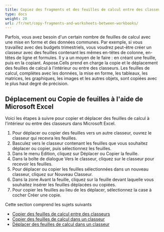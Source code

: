 ```yaml
---
title: Copiez des fragments et des feuilles de calcul entre des classeurs
type: docs
weight: 20
url: /fr/net/copy-fragments-and-worksheets-between-workbooks/
---
```


Parfois, vous avez besoin d'un certain nombre de feuilles de calcul avec une mise en forme et des données communes. Par exemple, si vous travaillez avec des budgets trimestriels, vous voudrez peut-être créer un classeur avec des feuilles contenant les mêmes en-têtes de colonne, en-têtes de ligne et formules. Il y a un moyen de le faire : en créant une feuille, puis en la copiant.
Aspose.Cells prend en charge la copie et le déplacement des feuilles de calcul à l'intérieur ou entre des classeurs. Les feuilles de calcul, complètes avec les données, la mise en forme, les tableaux, les matrices, les graphiques, les images et les autres objets, sont copiées avec le plus haut degré de précision.
## **Déplacement ou Copie de feuilles à l'aide de Microsoft Excel**
Voici les étapes à suivre pour copier et déplacer des feuilles de calcul à l'intérieur ou entre des classeurs dans Microsoft Excel.

1. Pour déplacer ou copier des feuilles vers un autre classeur, ouvrez le classeur qui recevra les feuilles.
1. Basculez vers le classeur contenant les feuilles que vous souhaitez déplacer ou copier, puis sélectionnez les feuilles.
1. Dans le menu Edition, cliquez sur Déplacer ou Copier la feuille.
1. Dans la boîte de dialogue Vers le classeur, cliquez sur le classeur pour recevoir les feuilles.
1. Pour déplacer ou copier les feuilles sélectionnées dans un nouveau classeur, cliquez sur Nouveau Classeur.
1. Dans la zone Avant la feuille, cliquez sur la feuille devant laquelle vous souhaitez insérer les feuilles déplacées ou copiées.
1. Pour copier les feuilles au lieu de les déplacer, sélectionnez la case à cocher Créer une copie.

Cette section comprend les sujets suivants

- [Copier des feuilles de calcul entre des classeurs](/cells/fr/net/copy-worksheets-between-workbooks/)
- [Copier des feuilles de calcul dans un classeur](/cells/fr/net/copy-worksheets-within-a-workbook/)
- [Déplacer des feuilles de calcul dans un classeur](/cells/fr/net/move-worksheets-within-workbook/)
